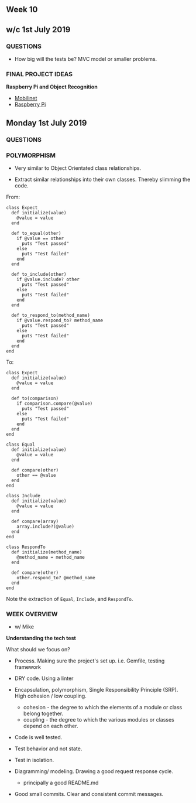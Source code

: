 ## Week 10
## w/c 1st July 2019

### QUESTIONS

* How big will the tests be? MVC model or smaller problems.

### FINAL PROJECT IDEAS

**Raspberry Pi and Object Recognition**
* [Mobilinet](https://medium.com/@smallfishbigsea/mobilenet-based-single-short-multi-box-detector-in-pytorch-onnx-and-caffe2-2509bd038427)
* [Raspberry Pi](https://towardsdatascience.com/turning-a-raspberry-pi-3b-into-an-object-recognition-server-with-intel-movidius-ncs2-8dcfebebb2d6)

## Monday 1st July 2019

### QUESTIONS

### POLYMORPHISM

* Very similar to Object Orientated class relationships.

* Extract similar relationships into their own classes. Thereby slimming the code.

From:
```
class Expect
  def initialize(value)
    @value = value
  end

  def to_equal(other)
    if @value == other
      puts "Test passed"
    else
      puts "Test failed"
    end
  end

  def to_include(other)
    if @value.include? other
      puts "Test passed"
    else
      puts "Test failed"
    end
  end

  def to_respond_to(method_name)
    if @value.respond_to? method_name
      puts "Test passed"
    else
      puts "Test failed"
    end
  end
end
```

To:
```
class Expect
  def initialize(value)
    @value = value
  end

  def to(comparison)
    if comparison.compare(@value)
      puts "Test passed"
    else
      puts "Test failed"
    end
  end
end

class Equal
  def initialize(value)
    @value = value
  end

  def compare(other)
    other == @value
  end
end

class Include
  def initialize(value)
    @value = value
  end

  def compare(array)
    array.include?(@value)
  end
end

class RespondTo
  def initialize(method_name)
    @method_name = method_name
  end

  def compare(other)
    other.respond_to? @method_name
  end
end
```

Note the extraction of `Equal`, `Include`, and `RespondTo`.

### WEEK OVERVIEW

* w/ Mike

**Understanding the tech test**

What should we focus on?

* Process. Making sure the project's set up. i.e. Gemfile, testing framework

* DRY code. Using a linter

* Encapsulation, polymorphism, Single Responsibility Principle (SRP). High cohesion / low coupling.
  - cohesion - the degree to which the elements of a module or class belong together.
  - coupling - the degree to which the various modules or classes depend on each other.

* Code is well tested.

* Test behavior and not state.

* Test in isolation.

* Diagramming/ modeling. Drawing a good request response cycle.
  - principally a good README.md

* Good small commits. Clear and consistent commit messages.